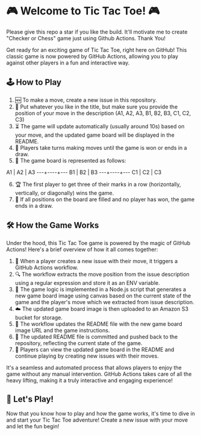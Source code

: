 # 🎮 Welcome to Tic Tac Toe! 🎮

Please give this repo a star if you like the build. It'll motivate me to create "Checker or Chess" game just using Github Actions. Thank You!

Get ready for an exciting game of Tic Tac Toe, right here on GitHub! This classic game is now powered by GitHub Actions, allowing you to play against other players in a fun and interactive way.

## 🕹️ How to Play

1. 🆕 To make a move, create a new issue in this repository.
2. 📝 Put whatever you like in the title, but make sure you provide the position of your move in the description (A1, A2, A3, B1, B2, B3, C1, C2, C3)
3. ⏳ The game will update automatically (usually around 10s) based on your move, and the updated game board will be displayed in the README.
4. 🔄 Players take turns making moves until the game is won or ends in a draw.
5. 🎲 The game board is represented as follows:

A1 | A2 | A3
---+----+---
B1 | B2 | B3
---+----+---
C1 | C2 | C3


6. 🏆 The first player to get three of their marks in a row (horizontally, vertically, or diagonally) wins the game.
7. 🤝 If all positions on the board are filled and no player has won, the game ends in a draw.

## 🛠️ How the Game Works

Under the hood, this Tic Tac Toe game is powered by the magic of GitHub Actions! Here's a brief overview of how it all comes together:

1. 🚀 When a player creates a new issue with their move, it triggers a GitHub Actions workflow.
2. 🔍 The workflow extracts the move position from the issue description using a regular expression and store it as an ENV variable.
3. 🎨 The game logic is implemented in a Node.js script that generates a new game board image using canvas based on the current state of the game and the player's move which we extracted from issue description.
4. ☁️ The updated game board image is then uploaded to an Amazon S3 bucket for storage.
5. 📝 The workflow updates the README file with the new game board image URL and the game instructions.
6. 🔄 The updated README file is committed and pushed back to the repository, reflecting the current state of the game.
7. 🎉 Players can view the updated game board in the README and continue playing by creating new issues with their moves.

It's a seamless and automated process that allows players to enjoy the game without any manual intervention. GitHub Actions takes care of all the heavy lifting, making it a truly interactive and engaging experience!

## 🎉 Let's Play!

Now that you know how to play and how the game works, it's time to dive in and start your Tic Tac Toe adventure! Create a new issue with your move and let the fun begin!

